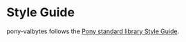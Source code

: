 # Style Guide

pony-valbytes follows the [Pony standard library Style Guide](https://github.com/ponylang/ponyc/blob/master/STYLE_GUIDE.md).
